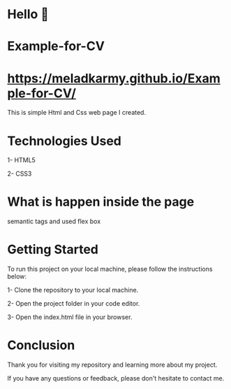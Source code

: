 # Hello 👋
# Example-for-CV
# https://meladkarmy.github.io/Example-for-CV/

This is simple Html and Css web page I created.

# Technologies Used
1- HTML5

2- CSS3

# What is happen inside the page

semantic tags and used flex box

# Getting Started
To run this project on your local machine, please follow the instructions below:

1- Clone the repository to your local machine.

2- Open the project folder in your code editor.

3- Open the index.html file in your browser.

# Conclusion

Thank you for visiting my repository and learning more about my project.

If you have any questions or feedback, please don't hesitate to contact me.
